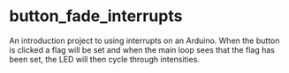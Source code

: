 # button_fade_interrupts

An introduction project to using interrupts on an Arduino.
When the button is clicked a flag will be set and when the main loop sees that the flag has been set, the LED will then cycle through intensities. 
